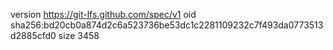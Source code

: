 version https://git-lfs.github.com/spec/v1
oid sha256:bd20cb0a874d2c6a523736be53dc1c2281109232c7f493da0773513d2885cfd0
size 3458
